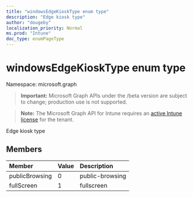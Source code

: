 ```yaml
---
title: "windowsEdgeKioskType enum type"
description: "Edge kiosk type"
author: "dougeby"
localization_priority: Normal
ms.prod: "Intune"
doc_type: enumPageType
---
```


# windowsEdgeKioskType enum type

Namespace: microsoft.graph

> **Important:** Microsoft Graph APIs under the /beta version are subject to change; production use is not supported.

> **Note:** The Microsoft Graph API for Intune requires an [active Intune license](https://go.microsoft.com/fwlink/?linkid=839381) for the tenant.

Edge kiosk type

## Members
|Member|Value|Description|
|:---|:---|:---|
|publicBrowsing|0|public-browsing|
|fullScreen|1|fullscreen|



